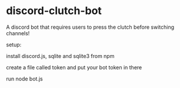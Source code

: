 # discord-clutch-bot
A discord bot that requires users to press the clutch before switching channels!

setup:

install discord.js, sqlite and sqlite3 from npm

create a file called token and put your bot token in there

run node bot.js
